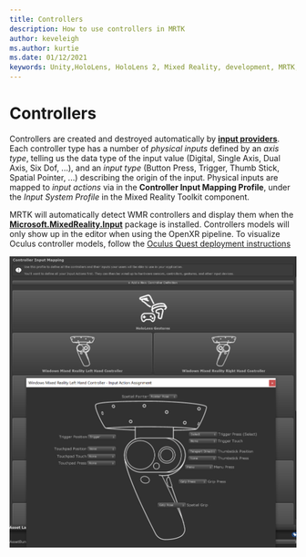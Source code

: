 ```yaml
---
title: Controllers
description: How to use controllers in MRTK
author: keveleigh
ms.author: kurtie
ms.date: 01/12/2021
keywords: Unity,HoloLens, HoloLens 2, Mixed Reality, development, MRTK, Controllers,
---
```


# Controllers

Controllers are created and destroyed automatically by [**input providers**](input-providers.md). Each controller type has a number of *physical inputs* defined by an *axis type*, telling us the data type of the input value (Digital, Single Axis, Dual Axis, Six Dof, ...), and an *input type* (Button Press, Trigger, Thumb Stick, Spatial Pointer, ...) describing the origin of the input. Physical inputs are mapped to *input actions* via in the **Controller Input Mapping Profile**, under the *Input System Profile* in the Mixed Reality Toolkit component.

MRTK will automatically detect WMR controllers and display them when the [**Microsoft.MixedReality.Input**](https://docs.microsoft.com/en-us/windows/mixed-reality/develop/unity/unity-reverb-g2-controllers#installing-microsoftmixedrealityinput-with-the-mixed-reality-feature-tool) package is installed. Controllers models will only show up in the editor when using the OpenXR pipeline. To visualize Oculus controller models, follow the [Oculus Quest deployment instructions](/windows/mixed-reality/mrtk-unity/supported-devices/oculus-quest-mrtk.md)

![Controller input mapping](../images/input/ControllerInputMapping.png)